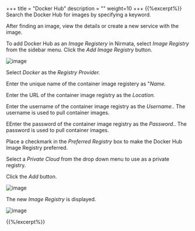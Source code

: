 +++
title = "Docker Hub"
description = ""
weight=10
+++
{{%excerpt%}}
Search the Docker Hub for images by specifying a keyword. 

After finding an image, view the details or create a new service with the image.

To add Docker Hub as an *Image Registery* in Nirmata, select *Image Registry* from the sidebar menu. Click the *Add Image Registry* button.

![image](/images/docker-hub-1.png)

Select *Docker* as the *Registry Provider.*

Enter the unique name of the container image registery as "*Name.*

Enter the URL of the container image registry as the *Location.*

Enter the username of the container image registry as the *Username.*. The username is used to pull container images.

EEnter the password of the container image registry as the *Password.*. The password is used to pull container images.

Place a checkmark in the *Preferred Registry* box to make the Docker Hub Image Registry preferred.

Select a *Private Cloud*  from the drop down menu to use as a private registry.

Click the *Add* button.

![image](/images/docker-hub-2.png)

The new *Image Registry* is displayed.

![image](/images/docker-hub-3.png)

{{%/excerpt%}}

